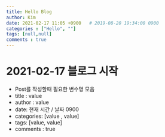 ```yaml
---
title: Hello Blog
author: Kim
date: 2021-02-17 11:05 +0900   # 2019-08-20 19:34:00 0900
categories : ["Hello", ""]
tags: [null,null]
comments : true
---
```


# 2021-02-17 블로그 시작
* Post를 작성할때 필요한 변수명 모음
* title : value
* author : value
* date: 현재 시간 / 날짜 0900
* categories: [value , value]
* tags: [value, value] 
* comments : true

